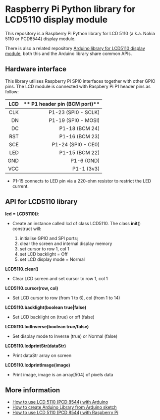 # Raspberry Pi Python library for LCD5110 display module
This repository is a Raspberry Pi Python library for LCD 5110 (a.k.a. Nokia 5110 or PCD8544) display module.

There is also a related repository [Arduino library for LCD5110 display module](https://github.com/e-tinkers/LCD-5110-Arduino-library), both this and the Arduino library share common APIs.

## Hardware interface

This library utilises Raspberry Pi SPI0 interfaces together with other GPIO pins. The LCD module is connected with Raspbery Pi P1 header pins as follow:

| **LCD** | ** P1 header pin (BCM port)** |
|-----:|--------------------------:|  
|CLK |P1-23 (SPI0 - SCLK) |
|DN |P1-19 (SPI0 - MOSI) |
|DC |P1-18 (BCM 24) |
|RST |P1-16 (BCM 23) |
|SCE |P1-24 (SPI0 - CE0) |
|LED |P1-15 (BCM 22) |
|GND |P1-6 (GND) |
|VCC |P1-1 (3v3) |

* P1-15 connects to LED pin via a 220-ohm resistor to restrict the LED current.

## API for LCD5110 library


**lcd = LCD5110()**:

- Create an instance called lcd of class LCD5110\. The class __init__() construct will:

    1. initialise GPIO and SPI ports;
    2. clear the screen and internal display memory
    3. set cursor to row 1, col 1
    4. set LCD backlight = Off
    5. set LCD display mode = Normal


**LCD5110.clear()**
- Clear LCD screen and set cursor to row 1, col 1


**LCD5110.cursor(row, col)**
- Set LCD cursor to row (from 1 to 6), col (from 1 to 14)


**LCD5110.backlight(boolean true|false)**
- Set LCD backlight on (true) or off (false)


**LCD5110.lcdInverse(boolean true/false)**
- Set display mode to Inverse (true) or Normal (false)


**LCD5110.lcdprintStr(dataStr)**
- Print dataStr array on screen


**LCD5110.lcdprintImage(image)**
- Print image, image is an array[504] of pixels data

## More information

- [How to use LCD 5110 (PCD 8544) with Arduino](https://www.e-tinkers.com/2017/11/how-to-use-lcd-5110-pcd-8544-with-arduino/)
- [How to create Arduino Library from Arduino sketch](https://www.e-tinkers.com/2017/12/how-to-create-arduino-library-from-arduino-sketch/)
- [How to use LCD 5110 (PCD 8544) with Raspberry Pi](https://www.e-tinkers.com/2017/11/how-to-use-lcd-5110-pcd-8544-with-raspberry-pi/)
